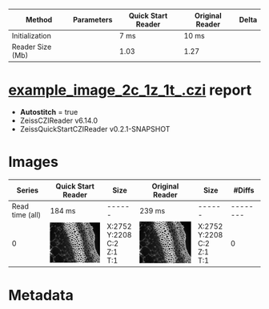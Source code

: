 |  Method            | Parameters       | Quick Start Reader | Original Reader | Delta  |
| -------------------|------------------|--------------------|-----------------|------- |
| Initialization     |                  |7 ms|10 ms|        |
| Reader Size (Mb)     |                  |1.03|1.27|        |
# [example_image_2c_1z_1t_.czi](https://zenodo.org/record/5172827/files/example_image_2c_1z_1t_.czi) report
 - **Autostitch** = true
 - ZeissCZIReader v6.14.0
 - ZeissQuickStartCZIReader v0.2.1-SNAPSHOT

# Images 

| Series            | Quick Start Reader | Size | Original Reader | Size | #Diffs |
|-------------------|--------------------|------|-----------------|------|--------|
| Read time (all)   |184 ms|------|239 ms|------|--------|
|0|![example_image_2c_1z_1t_.quick_true.flat_true.stitch_true.series_0.jpg](example_image_2c_1z_1t_/example_image_2c_1z_1t_.quick_true.flat_true.stitch_true.series_0.jpg)|X:2752<br>Y:2208<br>C:2<br>Z:1<br>T:1|![example_image_2c_1z_1t_.quick_false.flat_true.stitch_true.series_0.jpg](example_image_2c_1z_1t_/example_image_2c_1z_1t_.quick_false.flat_true.stitch_true.series_0.jpg)|X:2752<br>Y:2208<br>C:2<br>Z:1<br>T:1|0|

# Metadata

